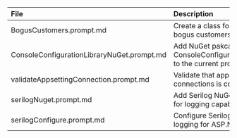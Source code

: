 
| File        |   Description    |   Comments |
|:------------- |:-------------|:-------------|
| BogusCustomers.prompt.md |  Create a class for generating bogus customers |  |
| ConsoleConfigurationLibraryNuGet.prompt.md |  Add NuGet pakcage ConsoleConfigurationLibrary to the current project |  |
| validateAppsettingConnection.prompt.md |  Validate that app connections is correct| in appsettings.json |
| serilogNuget.prompt.md |  Add Serilog NuGet package for logging capabilities|  |
| serilogConfigure.prompt.md |  Configure Serilog for logging for ASP.NET Core|  |